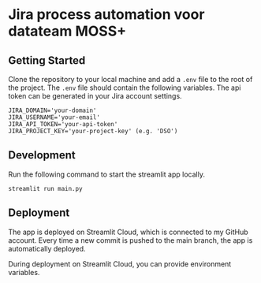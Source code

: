 # Jira process automation voor datateam MOSS+

## Getting Started
Clone the repository to your local machine and add a `.env` file to the root of the project. The `.env` file should contain the following variables. The api token can be generated in your Jira account settings.

```
JIRA_DOMAIN='your-domain'
JIRA_USERNAME='your-email'
JIRA_API_TOKEN='your-api-token'
JIRA_PROJECT_KEY='your-project-key' (e.g. 'DSO')
```

## Development
Run the following command to start the streamlit app locally.
```
streamlit run main.py
```

## Deployment
The app is deployed on Streamlit Cloud, which is connected to my GitHub account. Every time a new commit is pushed to the main branch, the app is automatically deployed.

During deployment on Streamlit Cloud, you can provide environment variables.